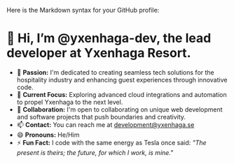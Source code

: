 Here is the Markdown syntax for your GitHub profile:

# 👋 Hi, I’m @yxenhaga-dev, the lead developer at **Yxenhaga Resort**.

- 👀 **Passion:** I'm dedicated to creating seamless tech solutions for the hospitality industry and enhancing guest experiences through innovative code.
- 🌱 **Current Focus:** Exploring advanced cloud integrations and automation to propel Yxenhaga to the next level.
- 💞️ **Collaboration:** I'm open to collaborating on unique web development and software projects that push boundaries and creativity.
- 📫 **Contact:** You can reach me at [development@yxenhaga.se](mailto:development@yxenhaga.se)
- 😄 **Pronouns:** He/Him
- ⚡ **Fun Fact:** I code with the same energy as Tesla once said: *"The present is theirs; the future, for which I work, is mine."*

<!---  
yxenhaga-dev/yxenhaga-dev is a ✨ special ✨ repository because its `README.md` (this file) appears on your GitHub profile.  
You can click the Preview link to take a look at your changes.  
--->
